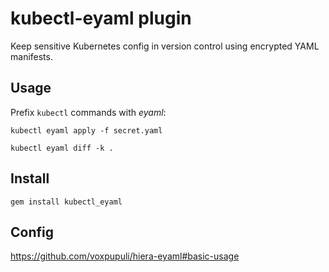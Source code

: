 # kubectl-eyaml plugin

Keep sensitive Kubernetes config in version control using encrypted YAML manifests.

## Usage

Prefix `kubectl` commands with *eyaml*:

```
kubectl eyaml apply -f secret.yaml
```
```
kubectl eyaml diff -k .
```

## Install

```
gem install kubectl_eyaml
```

## Config

https://github.com/voxpupuli/hiera-eyaml#basic-usage
